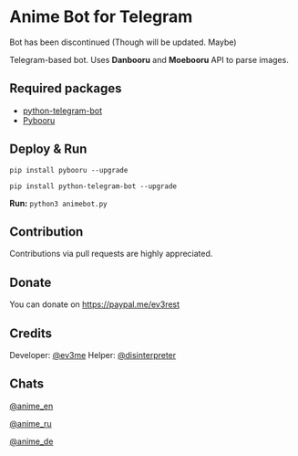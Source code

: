 # Anime Bot for Telegram
Bot has been discontinued (Though will be updated. Maybe)

Telegram-based bot. Uses **Danbooru** and **Moebooru** API to parse images.
## Required packages
- [python-telegram-bot](https://github.com/python-telegram-bot/python-telegram-bot)
- [Pybooru](https://github.com/LuqueDaniel/pybooru)

## Deploy & Run
`pip install pybooru --upgrade`

`pip install python-telegram-bot --upgrade`

**Run:**
`python3 animebot.py`

## Contribution
Contributions via pull requests are highly appreciated. 

## Donate
You can donate on https://paypal.me/ev3rest
## Credits
Developer: [@ev3me](https://t.me/ev3me)
Helper: [@disinterpreter](https://t.me/disinterpreter)

## Chats

  [@anime_en](https://t.me/anime_en)

  [@anime_ru](https://t.me/anime_ru)

  [@anime_de](https://t.me/anime_de)
